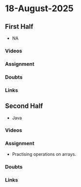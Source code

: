# 18-August-2025

## First Half
- NA
### Videos

### Assignment

### Doubts

### Links


## Second Half
- Java

### Videos
 

### Assignment
- Practising operations on arrays.

### Doubts

### Links
